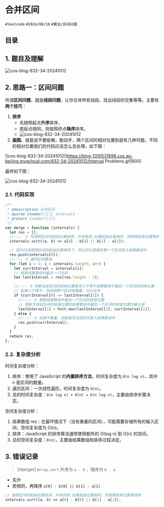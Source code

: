 
# 合并区间


`#leetcode`   `#2024/08/18`  `#算法/区间问题`   


## 目录
<!-- toc -->
 ## 1. 题目及理解 

![cos-blog-832-34-20241012](https://blog-1310531898.cos.ap-beijing.myqcloud.com/832-34-20241012/Pasted%20image%2020240818205928.png)

## 2. 思路一：区间问题

所谓**区间问题**，就是**线段问题**，让你合并所有线段、找出线段的交集等等。主要有**两个技巧**：

1. **排序**
	- 先按照起点**升序**排序，
	- 若起点相同，则按照终点**降序**排序。
	- ![cos-blog-832-34-20241012](https://blog-1310531898.cos.ap-beijing.myqcloud.com/832-34-20241012/Pasted%20image%2020240818211143.png)
2. **画图**。就是说不要偷懒，勤动手，两个区间的相对位置到底有几种可能，不同的相对位置我们的代码应该怎么去处理，如下图：

![cos-blog-832-34-20241012](https://blog-1310531898.cos.ap-beijing.myqcloud.com/832-34-20241012/Interval Problems.gif|600)

最终如下图：

![cos-blog-832-34-20241012](https://blog-1310531898.cos.ap-beijing.myqcloud.com/832-34-20241012/Pasted%20image%2020240818210720.png)
### 2.1. 代码实现

```javascript hl:8,13,19,22,26
/**
 * @description 合并区间
 * @param {number[][]} intervals
 * @return {number[][]}
 */
var merge = function (intervals) {
  let res = [];
  //:::: ① 先按照区间的起始位置排序，升序排序,如果起始位置相同，则按照结束位置降序排序
  intervals.sort((a, b) => a[0] - b[0] || b[1] - a[1]);

  // 因为已经按照区间的起始位置排序了，所以可以直接将第一个区间放入结果数组中
  res.push(intervals[0]);
  //:::: ② 遍历区间数组
  for (let i = 1; i < intervals.length; i++) {
    let currInterval = intervals[i];
    // 获取结果数组中最后一个区间
    let lastInterval = res[res.length - 1];

    //:::: ③ 判断当前区间的起始位置是否小于等于结果数组中最后一个区间的结束位置
    // 如果小于等于，则说明两个区间有重叠，可以合并
    if (currInterval[0] <= lastInterval[1]) {
      //:::: ④ 更新结果数组中最后一个区间的结束位置
      // 更新为当前区间的结束位置和结果数组中最后一个区间的结束位置的最大值
      lastInterval[1] = Math.max(lastInterval[1], currInterval[1]);
    } else {
      //:::: ⑤ 如果不重叠，则直接将当前区间放入结果数组中
      res.push(currInterval);
    }
  }
  return res;
};

```

### 2.2. 复杂度分析

时间复杂度分析：
1. 排序：使用了 JavaScript 的**内置排序方法**，时间复杂度为 `O(n log n)`，其中 n 是区间的数量。
2. 遍历区间：一次线性遍历，时间复杂度为 `O(n)`。
3. 总的时间复杂度：`O(n log n) + O(n) = O(n log n)`，主要由排序步骤决定。

空间复杂度分析：
1. 结果数组 res：在最坏情况下（没有重叠的区间），可能需要存储所有的输入区间，空间复杂度为 O(n)。
2. 排序：JavaScript 的排序算法通常使用额外的 O(log n) 到 O(n) 的空间。
3. 总的空间复杂度：`O(n)`，主要由结果数组和排序过程决定。

## 3. 错误记录

> [!danger]
> `Array.sort`  升序为 `a - b` ，降序为 `b - a `

- 先升
- 若相同，再降序 `a[0] - b[0] || b[1] - a[1]`

```javascript hl:1
// 按照区间的起始位置排序，升序排序,如果起始位置相同，则按照结束位置降序排
intervals.sort((a, b) => a[0] - b[0] || b[1] - a[1]);
```

